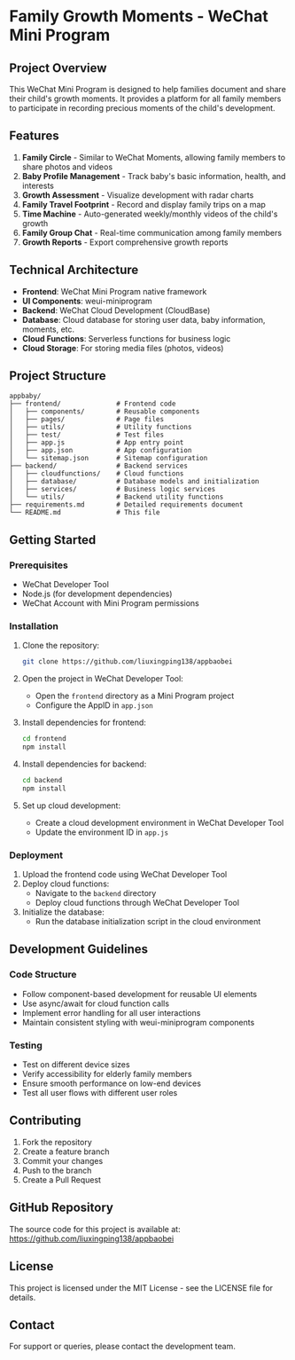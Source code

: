 # Family Growth Moments - WeChat Mini Program

## Project Overview

This WeChat Mini Program is designed to help families document and share their child's growth moments. It provides a platform for all family members to participate in recording precious moments of the child's development.

## Features

1. **Family Circle** - Similar to WeChat Moments, allowing family members to share photos and videos
2. **Baby Profile Management** - Track baby's basic information, health, and interests
3. **Growth Assessment** - Visualize development with radar charts
4. **Family Travel Footprint** - Record and display family trips on a map
5. **Time Machine** - Auto-generated weekly/monthly videos of the child's growth
6. **Family Group Chat** - Real-time communication among family members
7. **Growth Reports** - Export comprehensive growth reports

## Technical Architecture

- **Frontend**: WeChat Mini Program native framework
- **UI Components**: weui-miniprogram
- **Backend**: WeChat Cloud Development (CloudBase)
- **Database**: Cloud database for storing user data, baby information, moments, etc.
- **Cloud Functions**: Serverless functions for business logic
- **Cloud Storage**: For storing media files (photos, videos)

## Project Structure

```
appbaby/
├── frontend/              # Frontend code
│   ├── components/        # Reusable components
│   ├── pages/             # Page files
│   ├── utils/             # Utility functions
│   ├── test/              # Test files
│   ├── app.js             # App entry point
│   ├── app.json           # App configuration
│   └── sitemap.json       # Sitemap configuration
├── backend/               # Backend services
│   ├── cloudfunctions/    # Cloud functions
│   ├── database/          # Database models and initialization
│   ├── services/          # Business logic services
│   └── utils/             # Backend utility functions
├── requirements.md        # Detailed requirements document
└── README.md              # This file
```

## Getting Started

### Prerequisites

- WeChat Developer Tool
- Node.js (for development dependencies)
- WeChat Account with Mini Program permissions

### Installation

1. Clone the repository:
   ```bash
   git clone https://github.com/liuxingping138/appbaobei
   ```

2. Open the project in WeChat Developer Tool:
   - Open the `frontend` directory as a Mini Program project
   - Configure the AppID in `app.json`

3. Install dependencies for frontend:
   ```bash
   cd frontend
   npm install
   ```

4. Install dependencies for backend:
   ```bash
   cd backend
   npm install
   ```

5. Set up cloud development:
   - Create a cloud development environment in WeChat Developer Tool
   - Update the environment ID in `app.js`

### Deployment

1. Upload the frontend code using WeChat Developer Tool
2. Deploy cloud functions:
   - Navigate to the `backend` directory
   - Deploy cloud functions through WeChat Developer Tool
3. Initialize the database:
   - Run the database initialization script in the cloud environment

## Development Guidelines

### Code Structure

- Follow component-based development for reusable UI elements
- Use async/await for cloud function calls
- Implement error handling for all user interactions
- Maintain consistent styling with weui-miniprogram components

### Testing

- Test on different device sizes
- Verify accessibility for elderly family members
- Ensure smooth performance on low-end devices
- Test all user flows with different user roles

## Contributing

1. Fork the repository
2. Create a feature branch
3. Commit your changes
4. Push to the branch
5. Create a Pull Request

## GitHub Repository

The source code for this project is available at: https://github.com/liuxingping138/appbaobei

## License

This project is licensed under the MIT License - see the LICENSE file for details.

## Contact

For support or queries, please contact the development team.